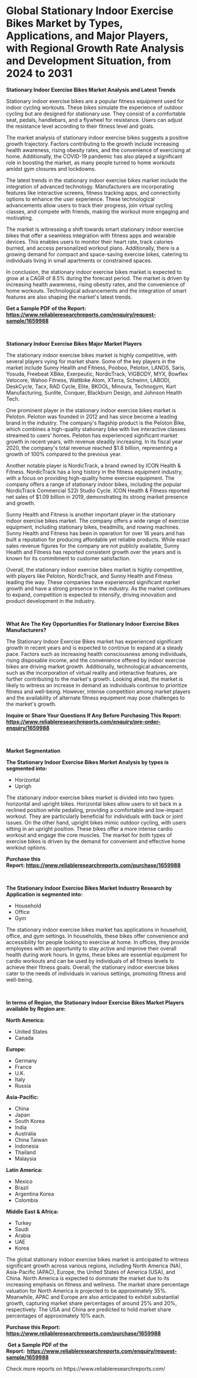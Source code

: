 <p><h1>Global Stationary Indoor Exercise Bikes Market by Types, Applications, and Major Players, with Regional Growth Rate Analysis and Development Situation, from 2024 to 2031</h1></p><p><strong>Stationary Indoor Exercise Bikes Market Analysis and Latest Trends</strong></p>
<p><p>Stationary indoor exercise bikes are a popular fitness equipment used for indoor cycling workouts. These bikes simulate the experience of outdoor cycling but are designed for stationary use. They consist of a comfortable seat, pedals, handlebars, and a flywheel for resistance. Users can adjust the resistance level according to their fitness level and goals.</p><p>The market analysis of stationary indoor exercise bikes suggests a positive growth trajectory. Factors contributing to the growth include increasing health awareness, rising obesity rates, and the convenience of exercising at home. Additionally, the COVID-19 pandemic has also played a significant role in boosting the market, as many people turned to home workouts amidst gym closures and lockdowns.</p><p>The latest trends in the stationary indoor exercise bikes market include the integration of advanced technology. Manufacturers are incorporating features like interactive screens, fitness tracking apps, and connectivity options to enhance the user experience. These technological advancements allow users to track their progress, join virtual cycling classes, and compete with friends, making the workout more engaging and motivating.</p><p>The market is witnessing a shift towards smart stationary indoor exercise bikes that offer a seamless integration with fitness apps and wearable devices. This enables users to monitor their heart rate, track calories burned, and access personalized workout plans. Additionally, there is a growing demand for compact and space-saving exercise bikes, catering to individuals living in small apartments or constrained spaces.</p><p>In conclusion, the stationary indoor exercise bikes market is expected to grow at a CAGR of 8.5% during the forecast period. The market is driven by increasing health awareness, rising obesity rates, and the convenience of home workouts. Technological advancements and the integration of smart features are also shaping the market's latest trends.</p></p>
<p><strong>Get a Sample PDF of the Report:&nbsp; <a href="https://www.reliableresearchreports.com/enquiry/request-sample/1659988">https://www.reliableresearchreports.com/enquiry/request-sample/1659988</a></strong></p>
<p>&nbsp;</p>
<p><strong>Stationary Indoor Exercise Bikes Major Market Players</strong></p>
<p><p>The stationary indoor exercise bikes market is highly competitive, with several players vying for market share. Some of the key players in the market include Sunny Health and Fitness, Pooboo, Peloton, LANOS, Saris, Yosuda, Freebeat XBike, Exerpeutic, NordicTrack, VIGBODY, MYX, Bowflex Velocore, Wahoo Fitness, Wattbike Atom, XTerra, Schwinn, LABODI, DeskCycle, Tacx, RAD Cycle, Elite, BKOOL, Minoura, Technogym, Kurt Manufacturing, Sunlite, Conquer, Blackburn Design, and Johnson Health Tech.</p><p>One prominent player in the stationary indoor exercise bikes market is Peloton. Peloton was founded in 2012 and has since become a leading brand in the industry. The company's flagship product is the Peloton Bike, which combines a high-quality stationary bike with live interactive classes streamed to users' homes. Peloton has experienced significant market growth in recent years, with revenue steadily increasing. In its fiscal year 2020, the company's total revenue reached $1.8 billion, representing a growth of 100% compared to the previous year.</p><p>Another notable player is NordicTrack, a brand owned by ICON Health & Fitness. NordicTrack has a long history in the fitness equipment industry, with a focus on providing high-quality home exercise equipment. The company offers a range of stationary indoor bikes, including the popular NordicTrack Commercial S22i Studio Cycle. ICON Health & Fitness reported net sales of $1.09 billion in 2019, demonstrating its strong market presence and growth.</p><p>Sunny Health and Fitness is another important player in the stationary indoor exercise bikes market. The company offers a wide range of exercise equipment, including stationary bikes, treadmills, and rowing machines. Sunny Health and Fitness has been in operation for over 18 years and has built a reputation for producing affordable yet reliable products. While exact sales revenue figures for the company are not publicly available, Sunny Health and Fitness has reported consistent growth over the years and is known for its commitment to customer satisfaction.</p><p>Overall, the stationary indoor exercise bikes market is highly competitive, with players like Peloton, NordicTrack, and Sunny Health and Fitness leading the way. These companies have experienced significant market growth and have a strong presence in the industry. As the market continues to expand, competition is expected to intensify, driving innovation and product development in the industry.</p></p>
<p>&nbsp;</p>
<p><strong>What Are The Key Opportunities For Stationary Indoor Exercise Bikes Manufacturers?</strong></p>
<p><p>The Stationary Indoor Exercise Bikes market has experienced significant growth in recent years and is expected to continue to expand at a steady pace. Factors such as increasing health consciousness among individuals, rising disposable income, and the convenience offered by indoor exercise bikes are driving market growth. Additionally, technological advancements, such as the incorporation of virtual reality and interactive features, are further contributing to the market's growth. Looking ahead, the market is likely to witness an increase in demand as individuals continue to prioritize fitness and well-being. However, intense competition among market players and the availability of alternate fitness equipment may pose challenges to the market's growth.</p></p>
<p><strong>Inquire or Share Your Questions If Any Before Purchasing This Report: <a href="https://www.reliableresearchreports.com/enquiry/pre-order-enquiry/1659988">https://www.reliableresearchreports.com/enquiry/pre-order-enquiry/1659988</a></strong></p>
<p>&nbsp;</p>
<p><strong>Market Segmentation</strong></p>
<p><strong>The Stationary Indoor Exercise Bikes Market Analysis by types is segmented into:</strong></p>
<p><ul><li>Horizontal</li><li>Uprigh</li></ul></p>
<p><p>The stationary indoor exercise bikes market is divided into two types: horizontal and upright bikes. Horizontal bikes allow users to sit back in a reclined position while pedaling, providing a comfortable and low-impact workout. They are particularly beneficial for individuals with back or joint issues. On the other hand, upright bikes mimic outdoor cycling, with users sitting in an upright position. These bikes offer a more intense cardio workout and engage the core muscles. The market for both types of exercise bikes is driven by the demand for convenient and effective home workout options.</p></p>
<p><strong>Purchase this Report:&nbsp;<a href="https://www.reliableresearchreports.com/purchase/1659988">https://www.reliableresearchreports.com/purchase/1659988</a></strong></p>
<p>&nbsp;</p>
<p><strong>The Stationary Indoor Exercise Bikes Market Industry Research by Application is segmented into:</strong></p>
<p><ul><li>Household</li><li>Office</li><li>Gym</li></ul></p>
<p><p>The stationary indoor exercise bikes market has applications in household, office, and gym settings. In households, these bikes offer convenience and accessibility for people looking to exercise at home. In offices, they provide employees with an opportunity to stay active and improve their overall health during work hours. In gyms, these bikes are essential equipment for cardio workouts and can be used by individuals of all fitness levels to achieve their fitness goals. Overall, the stationary indoor exercise bikes cater to the needs of individuals in various settings, promoting fitness and well-being.</p></p>
<p>&nbsp;</p>
<p><strong>In terms of Region, the Stationary Indoor Exercise Bikes Market Players available by Region are:</strong></p>
<p>
    <p> <strong> North America: </strong>
        <ul>
            <li>United States</li>
            <li>Canada</li>
        </ul>
        </p> 
    <p> <strong> Europe: </strong>
        <ul>
            <li>Germany</li>
            <li>France</li>
            <li>U.K.</li>
            <li>Italy</li>
            <li>Russia</li>
        </ul>
        </p> 
    <p> <strong> Asia-Pacific: </strong>
        <ul>
            <li>China</li>
            <li>Japan</li>
            <li>South Korea</li>
            <li>India</li>
            <li>Australia</li>
            <li>China Taiwan</li>
            <li>Indonesia</li>
            <li>Thailand</li>
            <li>Malaysia</li>
        </ul>
        </p> 
    <p> <strong> Latin America: </strong>
        <ul>
            <li>Mexico</li>
            <li>Brazil</li>
            <li>Argentina Korea</li>
            <li>Colombia</li>
        </ul>
        </p> 
    <p> <strong> Middle East & Africa: </strong>
        <ul>
            <li>Turkey</li>
            <li>Saudi</li>
            <li>Arabia</li>
            <li>UAE</li>
            <li>Korea</li>
        </ul>
    </p>
    </p>
<p><p>The global stationary indoor exercise bikes market is anticipated to witness significant growth across various regions, including North America (NA), Asia-Pacific (APAC), Europe, the United States of America (USA), and China. North America is expected to dominate the market due to its increasing emphasis on fitness and wellness. The market share percentage valuation for North America is projected to be approximately 35%. Meanwhile, APAC and Europe are also anticipated to exhibit substantial growth, capturing market share percentages of around 25% and 20%, respectively. The USA and China are predicted to hold market share percentages of approximately 10% each.</p></p>
<p><strong>Purchase this Report: <a href="https://www.reliableresearchreports.com/purchase/1659988">https://www.reliableresearchreports.com/purchase/1659988</a></strong></p>
<p>&nbsp;<strong>Get a Sample PDF of the Report:&nbsp;&nbsp;<a href="https://www.reliableresearchreports.com/enquiry/request-sample/1659988">https://www.reliableresearchreports.com/enquiry/request-sample/1659988</a></strong></p>
<p><strong></strong></p>
<p>Check more reports on https://www.reliableresearchreports.com/</p>